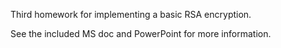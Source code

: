 Third homework for implementing a basic RSA encryption.

See the included MS doc and PowerPoint for more information.
